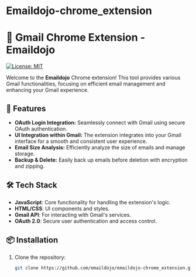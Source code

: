 # Emaildojo-chrome_extension

# 📧 Gmail Chrome Extension - Emaildojo

[![License: MIT](https://img.shields.io/badge/License-MIT-green.svg)](https://opensource.org/licenses/MIT)

Welcome to the **Emaildojo** Chrome extension! This tool provides various Gmail functionalities, focusing on efficient email management and enhancing your Gmail experience.

## 🚀 Features

- **OAuth Login Integration:** Seamlessly connect with Gmail using secure OAuth authentication.
- **UI Integration within Gmail:** The extension integrates into your Gmail interface for a smooth and consistent user experience.
- **Email Size Analysis:** Efficiently analyze the size of emails and manage storage.
- **Backup & Delete:** Easily back up emails before deletion with encryption and zipping.

## 🛠️ Tech Stack

- **JavaScript**: Core functionality for handling the extension's logic.
- **HTML/CSS**: UI components and styles.
- **Gmail API**: For interacting with Gmail's services.
- **OAuth 2.0**: Secure user authentication and access control.

## 📦 Installation

1. Clone the repository:

   ```bash
   git clone https://github.com/emaildojo/emaildojo-chrome_extension.git

